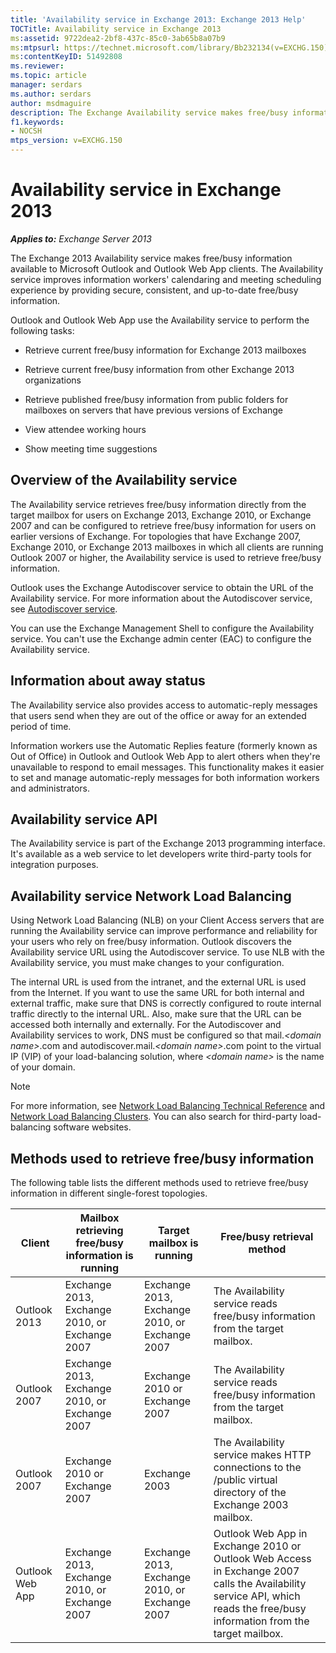 ```yaml
---
title: 'Availability service in Exchange 2013: Exchange 2013 Help'
TOCTitle: Availability service in Exchange 2013
ms:assetid: 9722dea2-2bf8-437c-85c0-3ab65b8a07b9
ms:mtpsurl: https://technet.microsoft.com/library/Bb232134(v=EXCHG.150)
ms:contentKeyID: 51492808
ms.reviewer: 
ms.topic: article 
manager: serdars
ms.author: serdars
author: msdmaguire
description: The Exchange Availability service makes free/busy information available to Microsoft Outlook and Outlook Web App clients.
f1.keywords:
- NOCSH
mtps_version: v=EXCHG.150
---
```


# Availability service in Exchange 2013

_**Applies to:** Exchange Server 2013_

The Exchange 2013 Availability service makes free/busy information available to Microsoft Outlook and Outlook Web App clients. The Availability service improves information workers' calendaring and meeting scheduling experience by providing secure, consistent, and up-to-date free/busy information.

Outlook and Outlook Web App use the Availability service to perform the following tasks:

- Retrieve current free/busy information for Exchange 2013 mailboxes

- Retrieve current free/busy information from other Exchange 2013 organizations

- Retrieve published free/busy information from public folders for mailboxes on servers that have previous versions of Exchange

- View attendee working hours

- Show meeting time suggestions

## Overview of the Availability service

The Availability service retrieves free/busy information directly from the target mailbox for users on Exchange 2013, Exchange 2010, or Exchange 2007 and can be configured to retrieve free/busy information for users on earlier versions of Exchange. For topologies that have Exchange 2007, Exchange 2010, or Exchange 2013 mailboxes in which all clients are running Outlook 2007 or higher, the Availability service is used to retrieve free/busy information.

Outlook uses the Exchange Autodiscover service to obtain the URL of the Availability service. For more information about the Autodiscover service, see [Autodiscover service](autodiscover-service-for-exchange-2013.md).

You can use the Exchange Management Shell to configure the Availability service. You can't use the Exchange admin center (EAC) to configure the Availability service.

## Information about away status

The Availability service also provides access to automatic-reply messages that users send when they are out of the office or away for an extended period of time.

Information workers use the Automatic Replies feature (formerly known as Out of Office) in Outlook and Outlook Web App to alert others when they're unavailable to respond to email messages. This functionality makes it easier to set and manage automatic-reply messages for both information workers and administrators.

## Availability service API

The Availability service is part of the Exchange 2013 programming interface. It's available as a web service to let developers write third-party tools for integration purposes.

## Availability service Network Load Balancing

Using Network Load Balancing (NLB) on your Client Access servers that are running the Availability service can improve performance and reliability for your users who rely on free/busy information. Outlook discovers the Availability service URL using the Autodiscover service. To use NLB with the Availability service, you must make changes to your configuration.

The internal URL is used from the intranet, and the external URL is used from the Internet. If you want to use the same URL for both internal and external traffic, make sure that DNS is correctly configured to route internal traffic directly to the internal URL. Also, make sure that the URL can be accessed both internally and externally. For the Autodiscover and Availability services to work, DNS must be configured so that mail._\<domain name\>_.com and autodiscover.mail._\<domain name\>_.com point to the virtual IP (VIP) of your load-balancing solution, where _\<domain name\>_ is the name of your domain.

> [!NOTE]
> For more information, see [Network Load Balancing Technical Reference](/previous-versions/windows/it-pro/windows-server-2003/cc739506(v=ws.10)) and [Network Load Balancing Clusters](/previous-versions/windows/it-pro/windows-server-2003/cc759510(v=ws.10)). You can also search for third-party load-balancing software websites.

## Methods used to retrieve free/busy information

The following table lists the different methods used to retrieve free/busy information in different single-forest topologies.

|Client|Mailbox retrieving free/busy information is running|Target mailbox is running|Free/busy retrieval method|
|---|---|---|---|
|Outlook 2013|Exchange 2013, Exchange 2010, or Exchange 2007|Exchange 2013, Exchange 2010, or Exchange 2007|The Availability service reads free/busy information from the target mailbox.|
|Outlook 2007|Exchange 2013, Exchange 2010, or Exchange 2007|Exchange 2010 or Exchange 2007|The Availability service reads free/busy information from the target mailbox.|
|Outlook 2007|Exchange 2010 or Exchange 2007|Exchange 2003|The Availability service makes HTTP connections to the /public virtual directory of the Exchange 2003 mailbox.|
|Outlook Web App|Exchange 2013, Exchange 2010, or Exchange 2007|Exchange 2013, Exchange 2010, or Exchange 2007|Outlook Web App in Exchange 2010 or Outlook Web Access in Exchange 2007 calls the Availability service API, which reads the free/busy information from the target mailbox.|
